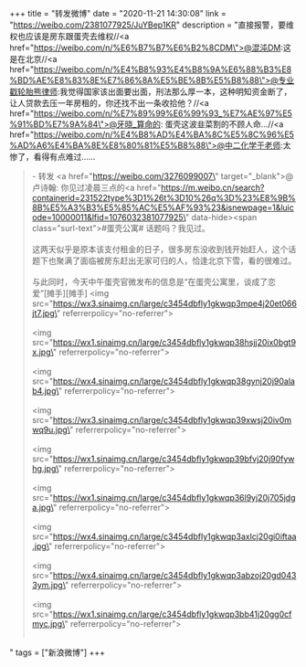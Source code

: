 +++
title = "转发微博"
date = "2020-11-21 14:30:08"
link = "https://weibo.com/2381077925/JuYBep1KR"
description = "直接报警，要维权也应该是房东跟蛋壳去维权//<a href=\"https://weibo.com/n/%E6%B7%B7%E6%B2%8CDM\">@混沌DM</a>:这是在北京//<a href=\"https://weibo.com/n/%E4%B8%93%E4%B8%9A%E6%88%B3%E8%BD%AE%E8%83%8E%E7%86%8A%E5%BE%8B%E5%B8%88\">@专业戳轮胎熊律师</a>:我觉得国家该出面要出面，刑法那么厚一本，这种明知资金断了，让人贷款去压一年房租的，你还找不出一条收拾他？//<a href=\"https://weibo.com/n/%E7%89%99%E6%99%93_%E7%AE%97%E5%91%BD%E7%9A%84\">@牙晓_算命的</a>: 蛋壳这波韭菜割的不顾人命…//<a href=\"https://weibo.com/n/%E4%B8%AD%E4%BA%8C%E5%8C%96%E5%AD%A6%E4%BA%8E%E8%80%81%E5%B8%88\">@中二化学于老师</a>:太惨了，看得有点难过……<br><blockquote> - 转发 <a href=\"https://weibo.com/3276099007\" target=\"_blank\">@卢诗翰</a>: 你见过凌晨三点的<a href=\"https://m.weibo.cn/search?containerid=231522type%3D1%26t%3D10%26q%3D%23%E8%9B%8B%E5%A3%B3%E5%85%AC%E5%AF%93%23&isnewpage=1&luicode=10000011&lfid=1076032381077925\" data-hide><span class=\"surl-text\">#蛋壳公寓#</span></a>  话题吗？我见过。<br><br>这两天似乎是原本该支付租金的日子，很多房东没收到钱开始赶人，这个话题下也聚满了面临被房东赶出无家可归的人，恰逢北京下雪，看的很难过。<br><br>与此同时，今天中午蛋壳官微发布的信息是“在蛋壳公寓里，谈成了恋爱”[摊手][摊手] <img src=\"https://wx3.sinaimg.cn/large/c3454dbfly1gkwqp3mpe4j20et066jt7.jpg\" referrerpolicy=\"no-referrer\"><br><br><img src=\"https://wx1.sinaimg.cn/large/c3454dbfly1gkwqp38hsjj20ix0bgt9x.jpg\" referrerpolicy=\"no-referrer\"><br><br><img src=\"https://wx4.sinaimg.cn/large/c3454dbfly1gkwqp38gynj20j90alab4.jpg\" referrerpolicy=\"no-referrer\"><br><br><img src=\"https://wx3.sinaimg.cn/large/c3454dbfly1gkwqp39xwsj20iv0mwq9u.jpg\" referrerpolicy=\"no-referrer\"><br><br><img src=\"https://wx1.sinaimg.cn/large/c3454dbfly1gkwqp39bfvj20j90fywhg.jpg\" referrerpolicy=\"no-referrer\"><br><br><img src=\"https://wx1.sinaimg.cn/large/c3454dbfly1gkwqp36l9yj20j705jdga.jpg\" referrerpolicy=\"no-referrer\"><br><br><img src=\"https://wx4.sinaimg.cn/large/c3454dbfly1gkwqp3axlcj20gi0iftaa.jpg\" referrerpolicy=\"no-referrer\"><br><br><img src=\"https://wx4.sinaimg.cn/large/c3454dbfly1gkwqp3abzoj20gd0433ym.jpg\" referrerpolicy=\"no-referrer\"><br><br><img src=\"https://wx1.sinaimg.cn/large/c3454dbfly1gkwqp3bb41j20gg0cfmyc.jpg\" referrerpolicy=\"no-referrer\"><br><br></blockquote>"
tags = ["新浪微博"]
+++
